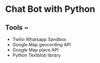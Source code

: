 # <h1> Chat Bot with Python </h1>
<h2> Tools ~ </h2>
<p>
  <ul>
    <li>Twilio Whatsapp Sandbox
    <li>Google Map geocording API </li>
    <li>Google Map place API </li>
    <li> Python Textblob library </li>
   </ul>
</p>


